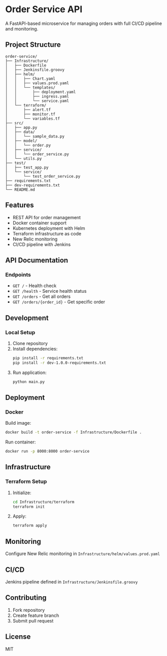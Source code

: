 # Order Service API

A FastAPI-based microservice for managing orders with full CI/CD pipeline and monitoring.

## Project Structure

```
order-service/
├── Infrastructure/
│   ├── Dockerfile
│   ├── Jenkinsfile.groovy
│   ├── helm/
│   │   ├── Chart.yaml
│   │   ├── values.prod.yaml
│   │   └── templates/
│   │       ├── deployment.yaml
│   │       ├── ingress.yaml
│   │       └── service.yaml
│   └── terraform/
│       ├── alert.tf
│       ├── monitor.tf
│       └── variables.tf
├── src/
│   ├── app.py
│   ├── data/
│   │   └── sample_data.py
│   ├── model/
│   │   └── order.py
│   ├── service/
│   │   └── order_service.py
│   └── utils.py
├── test/
│   ├── test_app.py
│   └── service/
│       └── test_order_service.py
├── requirements.txt
├── dev-requirements.txt
└── README.md
```

## Features

- REST API for order management
- Docker container support
- Kubernetes deployment with Helm
- Terraform infrastructure as code
- New Relic monitoring
- CI/CD pipeline with Jenkins

## API Documentation

### Endpoints

- `GET /` - Health check
- `GET /health` - Service health status
- `GET /orders` - Get all orders
- `GET /orders/{order_id}` - Get specific order

## Development

### Local Setup

1. Clone repository
2. Install dependencies:
   ```bash
   pip install -r requirements.txt
   pip install -r dev-1.0.0-requirements.txt
   ```
3. Run application:
   ```bash
   python main.py
   ```

## Deployment

### Docker

Build image:
```bash
docker build -t order-service -f Infrastructure/Dockerfile .
```

Run container:
```bash
docker run -p 8000:8000 order-service
```

## Infrastructure

### Terraform Setup

1. Initialize:
   ```bash
   cd Infrastructure/terraform
   terraform init
   ```
2. Apply:
   ```bash
   terraform apply
   ```

## Monitoring

Configure New Relic monitoring in `Infrastructure/helm/values.prod.yaml`

## CI/CD

Jenkins pipeline defined in `Infrastructure/Jenkinsfile.groovy`

## Contributing

1. Fork repository
2. Create feature branch
3. Submit pull request

## License

MIT
